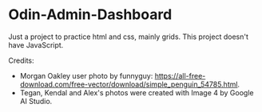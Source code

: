 # Odin-Admin-Dashboard
Just a project to practice html and css, mainly grids. This project doesn't have JavaScript.

Credits:
 - Morgan Oakley user photo by funnyguy: https://all-free-download.com/free-vector/download/simple_penguin_54785.html.
 - Tegan, Kendal and Alex's photos were created with Image 4 by Google AI Studio.
